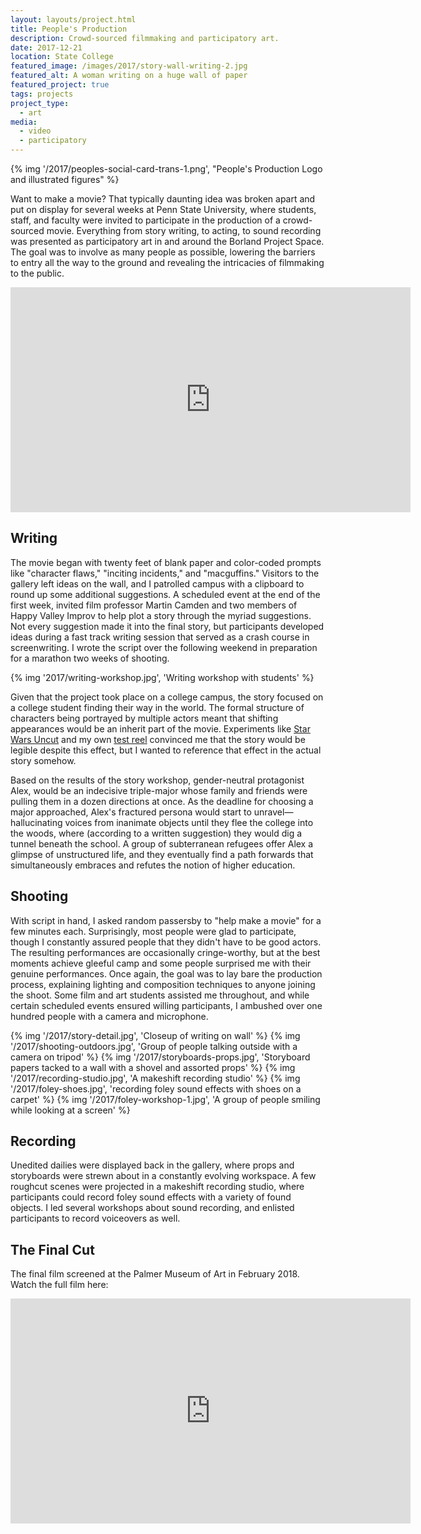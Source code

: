 ```yaml
---
layout: layouts/project.html
title: People's Production
description: Crowd-sourced filmmaking and participatory art.
date: 2017-12-21
location: State College
featured_image: /images/2017/story-wall-writing-2.jpg
featured_alt: A woman writing on a huge wall of paper
featured_project: true
tags: projects
project_type: 
  - art
media:
  - video
  - participatory
---
```


{% img '/2017/peoples-social-card-trans-1.png', "People's Production Logo and illustrated figures" %}


Want to make a movie? That typically daunting idea was broken apart and put on display for several weeks at Penn State University, where students, staff, and faculty were invited to participate in the production of a crowd-sourced movie. Everything from story writing, to acting, to sound recording was presented as participatory art in and around the Borland Project Space. The goal was to involve as many people as possible, lowering the barriers to entry all the way to the ground and revealing the intricacies of filmmaking to the public.

<iframe src="https://player.vimeo.com/video/253311302?h=abe0107687" width="640" height="360" frameborder="0" allow="autoplay; fullscreen; picture-in-picture" allowfullscreen></iframe>



## Writing

The movie began with twenty feet of blank paper and color-coded prompts like "character flaws," "inciting incidents," and "macguffins." Visitors to the gallery left ideas on the wall, and I patrolled campus with a clipboard to round up some additional suggestions. A scheduled event at the end of the first week, invited film professor Martin Camden and two members of Happy Valley Improv to help plot a story through the myriad suggestions. Not every suggestion made it into the final story, but participants developed ideas during a fast track writing session that served as a crash course in screenwriting. I wrote the script over the following weekend in preparation for a marathon two weeks of shooting.

  
{% img '2017/writing-workshop.jpg', 'Writing workshop with students' %}

Given that the project took place on a college campus, the story focused on a college student finding their way in the world. The formal structure of characters being portrayed by multiple actors meant that shifting appearances would be an inherit part of the movie. Experiments like [Star Wars Uncut](http://www.starwarsuncut.com/) and my own [test reel](https://vimeo.com/210777350) convinced me that the story would be legible despite this effect, but I wanted to reference that effect in the actual story somehow.

Based on the results of the story workshop, gender-neutral protagonist Alex, would be an indecisive triple-major whose family and friends were pulling them in a dozen directions at once. As the deadline for choosing a major approached, Alex's fractured persona would start to unravel—hallucinating voices from inanimate objects until they flee the college into the woods, where (according to a written suggestion) they would dig a tunnel beneath the school. A group of subterranean refugees offer Alex a glimpse of unstructured life, and they eventually find a path forwards that simultaneously embraces and refutes the notion of higher education.

## Shooting

With script in hand, I asked random passersby to "help make a movie" for a few minutes each. Surprisingly, most people were glad to participate, though I constantly assured people that they didn't have to be good actors. The resulting performances are occasionally cringe-worthy, but at the best moments achieve gleeful camp and some people surprised me with their genuine performances. Once again, the goal was to lay bare the production process, explaining lighting and composition techniques to anyone joining the shoot. Some film and art students assisted me throughout, and while certain scheduled events ensured willing participants, I ambushed over one hundred people with a camera and microphone.

<div class="gallery">
{% img '/2017/story-detail.jpg', 'Closeup of writing on wall' %}
{% img '/2017/shooting-outdoors.jpg', 'Group of people talking outside with a camera on tripod' %}
{% img '/2017/storyboards-props.jpg', 'Storyboard papers tacked to a wall with a shovel and assorted props' %}
{% img '/2017/recording-studio.jpg', 'A makeshift recording studio' %}
{% img '/2017/foley-shoes.jpg', 'recording foley sound effects with shoes on a carpet' %}
{% img '/2017/foley-workshop-1.jpg', 'A group of people smiling while looking at a screen' %}
</div>

## Recording

Unedited dailies were displayed back in the gallery, where props and storyboards were strewn about in a constantly evolving workspace. A few roughcut scenes were projected in a makeshift recording studio, where participants could record foley sound effects with a variety of found objects. I led several workshops about sound recording, and enlisted participants to record voiceovers as well.

## The Final Cut

The final film screened at the Palmer Museum of Art in February 2018. Watch the full film here:

<iframe src="https://player.vimeo.com/video/255758557?h=e14fe32d00" width="640" height="360" frameborder="0" allow="autoplay; fullscreen; picture-in-picture" allowfullscreen></iframe>

